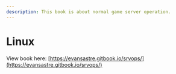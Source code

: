```yaml
---
description: This book is about normal game server operation.
---
```


# Linux

View book here: [https://evansastre.gitbook.io/srvops/](https://evansastre.gitbook.io/srvops/)

